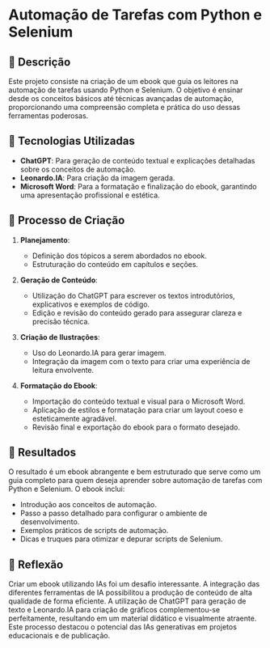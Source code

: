 # Automação de Tarefas com Python e Selenium

## 📒 Descrição
Este projeto consiste na criação de um ebook que guia os leitores na automação de tarefas usando Python e Selenium. O objetivo é ensinar desde os conceitos básicos até técnicas avançadas de automação, proporcionando uma compreensão completa e prática do uso dessas ferramentas poderosas.

## 🤖 Tecnologias Utilizadas
- **ChatGPT**: Para geração de conteúdo textual e explicações detalhadas sobre os conceitos de automação.
- **Leonardo.IA**: Para criação da imagem gerada.
- **Microsoft Word**: Para a formatação e finalização do ebook, garantindo uma apresentação profissional e estética.

## 🧐 Processo de Criação
1. **Planejamento**:
   - Definição dos tópicos a serem abordados no ebook.
   - Estruturação do conteúdo em capítulos e seções.

2. **Geração de Conteúdo**:
   - Utilização do ChatGPT para escrever os textos introdutórios, explicativos e exemplos de código.
   - Edição e revisão do conteúdo gerado para assegurar clareza e precisão técnica.

3. **Criação de Ilustrações**:
   - Uso do Leonardo.IA para gerar imagem.
   - Integração da imagem com o texto para criar uma experiência de leitura envolvente.

4. **Formatação do Ebook**:
   - Importação do conteúdo textual e visual para o Microsoft Word.
   - Aplicação de estilos e formatação para criar um layout coeso e esteticamente agradável.
   - Revisão final e exportação do ebook para o formato desejado.

## 🚀 Resultados
O resultado é um ebook abrangente e bem estruturado que serve como um guia completo para quem deseja aprender sobre automação de tarefas com Python e Selenium. O ebook inclui:

- Introdução aos conceitos de automação.
- Passo a passo detalhado para configurar o ambiente de desenvolvimento.
- Exemplos práticos de scripts de automação.
- Dicas e truques para otimizar e depurar scripts de Selenium.

## 💭 Reflexão 
Criar um ebook utilizando IAs foi um desafio interessante. A integração das diferentes ferramentas de IA possibilitou a produção de conteúdo de alta qualidade de forma eficiente. A utilização de ChatGPT para geração de texto e Leonardo.IA para criação de gráficos complementou-se perfeitamente, resultando em um material didático e visualmente atraente. Este processo destacou o potencial das IAs generativas em projetos educacionais e de publicação.

